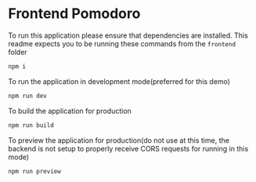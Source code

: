 # Frontend Pomodoro


To run this application please ensure that dependencies are installed.
This readme expects you to be running these commands from the `frontend` folder

```bash
npm i
```

To run the application in development mode(preferred for this demo)

```bash
npm run dev
```

To build the application for production

```bash
npm run build
```

To preview the application for production(do not use at this time, the backend is not setup to properly receive CORS requests for running in this mode)

```bash
npm run preview
```